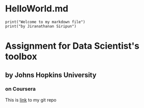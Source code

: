 HelloWorld.md
==================

```{r}
print("Welcome to my markdown file")
print("by Jiranathanan Siripun")
```

# Assignment for Data Scientist's toolbox

## by Johns Hopkins University
### on Coursera

This is  [link](https://github.com/jamesnathanan/datasciencecoursera) to my git repo
